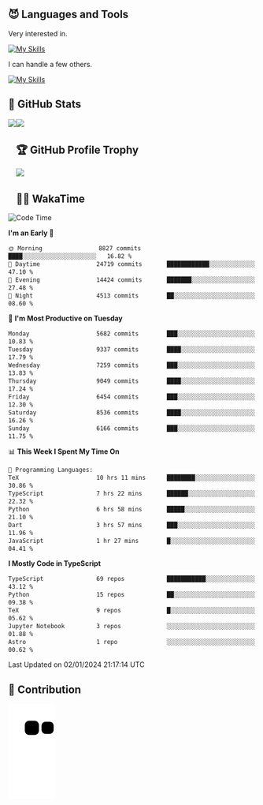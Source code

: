 <!-- # Hi there <img width="35" src="https://user-images.githubusercontent.com/50891407/148686885-0fefeb76-4cf6-473a-9e3e-889ce5513450.gif" /> I'm Yuta Ohira -->

<!-- ![alesion30](https://github.com/Alesion30/Alesion30/assets/50891407/5814fd76-9743-4cf8-89ff-b2be2fd49fb6) -->


<!--
[![Likes](https://badgen.org/img/zenn/alesion/likes?style=for-the-badge)](https://zenn.dev/alesion)
[![Followers](https://badgen.org/img/zenn/alesion/followers?style=for-the-badge)](https://zenn.dev/alesion)
[![Articles](https://badgen.org/img/zenn/alesion/articles?style=for-the-badge)](https://zenn.dev/alesion)
[![Books](https://badgen.org/img/zenn/alesion/books?style=for-the-badge)](https://zenn.dev/alesion?tab=books)
[![Scraps](https://badgen.org/img/zenn/alesion/scraps?style=for-the-badge)](https://zenn.dev/alesion?tab=scraps)

[![Contributions](https://badgen.org/img/qiita/alesion30/contributions?style=for-the-badge)](https://qiita.com/alesion30)
[![Followers](https://badgen.org/img/qiita/alesion30/followers?style=for-the-badge)](https://qiita.com/alesion30)
[![Articles](https://badgen.org/img/qiita/alesion30/articles?style=for-the-badge)](https://qiita.com/alesion30)
-->

<!-- <p align="left"> -->
  <!-- GitHub -->
<!--   <a href="https://github.com/alesion30/alesion30/">
    <img src="https://komarev.com/ghpvc/?username=alesion30" alt="alesion30" />
  </a>
  <a href="https://github.com/alesion30">
    <img height="20" src="https://img.shields.io/github/followers/alesion30?label=follow&logo=github&style=flat" />
  </a> -->
  <!-- Zenn -->
<!--   <a href="https://zenn.dev/alesion">
    <img src="https://zenn.badge.nikaera.com/s/alesion/likes?style=flat" alt="alesion likes" />
  </a>
  <a href="https://zenn.dev/alesion/articles">
    <img src="https://zenn.badge.nikaera.com/s/alesion/articles?style=flat" alt="alesion articles" />
  </a>
  <a href="https://zenn.dev/alesion/followers">
    <img src="https://zenn.badge.nikaera.com/s/alesion/followers?style=flat" alt="alesion followers" />
  </a>
  <a href="https://zenn.dev/alesion/books">
    <img src="https://zenn.badge.nikaera.com/s/alesion/books?style=flat" alt="alesion books" />
  </a>
  <a href="https://zenn.dev/alesion/scraps">
    <img src="https://zenn.badge.nikaera.com/s/alesion/scraps?style=flat" alt="alesion scraps" />
  </a> -->
  <!-- qiita -->
<!--   <a href="http://qiita.com/Alesion30">
    <img height="20" src="https://qiita-badge.apiapi.app/s/Alesion30/posts.svg" />
  </a>
    <img height="20" src="https://qiita-badge.apiapi.app/s/Alesion30/contributions.svg" />
  </a> -->
<!-- </p> -->

## 😈 Languages and Tools

Very interested in.

[![My Skills](https://skillicons.dev/icons?i=react,nextjs,typescript,flutter,firebase)](https://skillicons.dev)

I can handle a few others.

[![My Skills](https://skillicons.dev/icons?i=javascript,vue,nuxt,redux,electron,express,nodejs,deno,dart,python,flask,php,laravel,wordpress,go,rust,html,css,sass,tailwind,bootstrap,webpack,supabase,aws,dynamodb,mysql,figma,xd,vscode,latex)](https://skillicons.dev)

## 💎 GitHub Stats

<div>
  <img height="170" align="left" src="https://github-readme-stats.vercel.app/api?username=Alesion30&count_private=true&show_icons=true&title_color=81A1C1&text_color=ECEFF4&bg_color=2E3440&icon_color=D8DEE9&border_radius=10" />
  <img height="170" src="https://github-readme-stats.vercel.app/api/top-langs/?username=Alesion30&langs_count=8&layout=compact&title_color=81A1C1&text_color=ECEFF4&bg_color=2E3440&icon_color=D8DEE9&border_radius=10" />
</div>


## 🏆 GitHub Profile Trophy

<img width="800" src="https://github-profile-trophy.vercel.app/?username=Alesion30&theme=nord&no-frame=true"/>


## 🧑‍💻 WakaTime

<!--START_SECTION:waka-->
![Code Time](http://img.shields.io/badge/Code%20Time-2%2C878%20hrs%2031%20mins-blue)

**I'm an Early 🐤** 

```text
🌞 Morning                8827 commits        ████░░░░░░░░░░░░░░░░░░░░░   16.82 % 
🌆 Daytime                24719 commits       ████████████░░░░░░░░░░░░░   47.10 % 
🌃 Evening                14424 commits       ███████░░░░░░░░░░░░░░░░░░   27.48 % 
🌙 Night                  4513 commits        ██░░░░░░░░░░░░░░░░░░░░░░░   08.60 % 
```
📅 **I'm Most Productive on Tuesday** 

```text
Monday                   5682 commits        ███░░░░░░░░░░░░░░░░░░░░░░   10.83 % 
Tuesday                  9337 commits        ████░░░░░░░░░░░░░░░░░░░░░   17.79 % 
Wednesday                7259 commits        ███░░░░░░░░░░░░░░░░░░░░░░   13.83 % 
Thursday                 9049 commits        ████░░░░░░░░░░░░░░░░░░░░░   17.24 % 
Friday                   6454 commits        ███░░░░░░░░░░░░░░░░░░░░░░   12.30 % 
Saturday                 8536 commits        ████░░░░░░░░░░░░░░░░░░░░░   16.26 % 
Sunday                   6166 commits        ███░░░░░░░░░░░░░░░░░░░░░░   11.75 % 
```


📊 **This Week I Spent My Time On** 

```text
💬 Programming Languages: 
TeX                      10 hrs 11 mins      ████████░░░░░░░░░░░░░░░░░   30.86 % 
TypeScript               7 hrs 22 mins       ██████░░░░░░░░░░░░░░░░░░░   22.32 % 
Python                   6 hrs 58 mins       █████░░░░░░░░░░░░░░░░░░░░   21.10 % 
Dart                     3 hrs 57 mins       ███░░░░░░░░░░░░░░░░░░░░░░   11.96 % 
JavaScript               1 hr 27 mins        █░░░░░░░░░░░░░░░░░░░░░░░░   04.41 % 
```

**I Mostly Code in TypeScript** 

```text
TypeScript               69 repos            ███████████░░░░░░░░░░░░░░   43.12 % 
Python                   15 repos            ██░░░░░░░░░░░░░░░░░░░░░░░   09.38 % 
TeX                      9 repos             █░░░░░░░░░░░░░░░░░░░░░░░░   05.62 % 
Jupyter Notebook         3 repos             ░░░░░░░░░░░░░░░░░░░░░░░░░   01.88 % 
Astro                    1 repo              ░░░░░░░░░░░░░░░░░░░░░░░░░   00.62 % 
```




 Last Updated on 02/01/2024 21:17:14 UTC
<!--END_SECTION:waka-->


## 🐍 Contribution

<img src="https://github.com/Alesion30/Alesion30/blob/output/github-contribution-grid-snake.svg" alt="GitHub Snake dark" />

